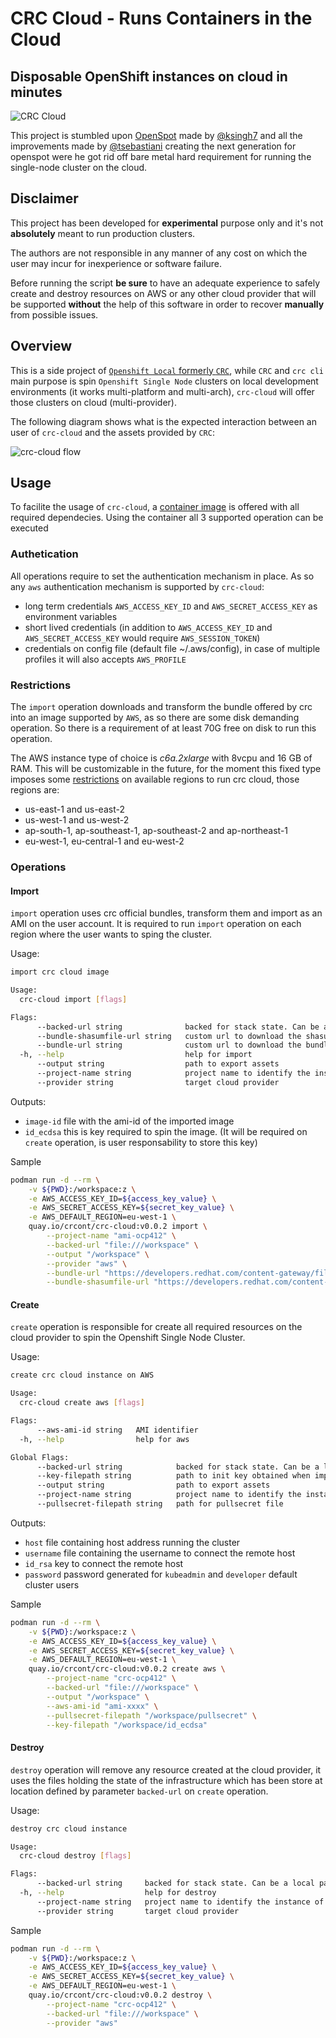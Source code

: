 # CRC Cloud - Runs Containers in the Cloud

## Disposable OpenShift instances on cloud in minutes

![CRC Cloud](assets/crc-cloud.png)

This project is stumbled upon [OpenSpot](https://github.com/ksingh7/openspot) made by [@ksingh7](https://github.com/ksingh7) and all the improvements made by [@tsebastiani](https://github.com/tsebastiani) creating the next generation for openspot were he got rid off bare metal hard requirement for running the single-node cluster on the cloud.

## Disclaimer

This project has been developed for **experimental** purpose only and it's not **absolutely** meant to run production clusters.

The authors are not responsible in any manner of any cost on which the user may incur for inexperience or software failure.

Before running the script **be sure** to have an adequate experience to safely create and destroy resources on AWS or any other cloud provider that will be supported **without** the help of this software in order to recover **manually** from possible issues.

## Overview  

This is a side project of [`Openshift Local` formerly `CRC`](https://github.com/crc-org), while `CRC` and `crc cli` main purpose is spin `Openshift Single Node` clusters on local development environments (it works multi-platform and multi-arch), `crc-cloud` will offer those clusters on cloud (multi-provider).

The following diagram shows what is the expected interaction between an user of `crc-cloud` and the assets provided by `CRC`:

![crc-cloud flow](docs/crc-cloud-flow.svg?raw=true)

## Usage

To facilite the usage of `crc-cloud`, a [container image](https://quay.io/repository/crcont/crc-cloud) is offered with all required dependecies. Using the container all 3 supported operation can be executed

### Authetication  

All operations require to set the authentication mechanism in place. As so any `aws` authentication mechanism is supported by `crc-cloud`:

- long term credentials `AWS_ACCESS_KEY_ID` and `AWS_SECRET_ACCESS_KEY` as environment variables  
- short lived credentials (in addition to `AWS_ACCESS_KEY_ID` and `AWS_SECRET_ACCESS_KEY` would require `AWS_SESSION_TOKEN`)
- credentials on config file (default file ~/.aws/config), in case of multiple profiles it will also accepts `AWS_PROFILE`

### Restrictions

The `import` operation downloads and transform the bundle offered by crc into an image supported by `AWS`, as so there are some disk demanding operation. So there is a requirement of at least 70G free on disk to run this operation.  

The AWS instance type of choice is *c6a.2xlarge* with 8vcpu and 16 GB of RAM. This will be customizable in the future, for the moment this fixed type imposes some [restrictions](https://aws.amazon.com/about-aws/whats-new/2022/12/amazon-ec2-m6a-c6a-instances-additional-regions/) on available regions to run crc cloud, those regions are:

- us-east-1 and us-east-2  
- us-west-1 and us-west-2  
- ap-south-1, ap-southeast-1, ap-southeast-2 and ap-northeast-1  
- eu-west-1, eu-central-1 and eu-west-2  

### Operations

#### Import

`import` operation uses crc official bundles, transform them and import as an AMI on the user account. It is required to run `import` operation on each region where the user wants to sping the cluster.  

Usage:

```bash
import crc cloud image

Usage:
  crc-cloud import [flags]

Flags:
      --backed-url string              backed for stack state. Can be a local path with format file:///path/subpath or s3 s3://existing-bucket
      --bundle-shasumfile-url string   custom url to download the shasum file to verify the bundle artifact
      --bundle-url string              custom url to download the bundle artifact
  -h, --help                           help for import
      --output string                  path to export assets
      --project-name string            project name to identify the instance of the stack
      --provider string                target cloud provider
```

Outputs:

- `image-id` file with the ami-id of the imported image  
- `id_ecdsa` this is key required to spin the image. (It will be required on `create` operation, is user responsability to store this key)  

Sample

```bash
podman run -d --rm \
    -v ${PWD}:/workspace:z \
    -e AWS_ACCESS_KEY_ID=${access_key_value} \
    -e AWS_SECRET_ACCESS_KEY=${secret_key_value} \
    -e AWS_DEFAULT_REGION=eu-west-1 \
    quay.io/crcont/crc-cloud:v0.0.2 import \
        --project-name "ami-ocp412" \
        --backed-url "file:///workspace" \
        --output "/workspace" \
        --provider "aws" \
        --bundle-url "https://developers.redhat.com/content-gateway/file/pub/openshift-v4/clients/crc/bundles/openshift/4.12.0/crc_libvirt_4.12.0_amd64.crcbundle" \
        --bundle-shasumfile-url "https://developers.redhat.com/content-gateway/file/pub/openshift-v4/clients/crc/bundles/openshift/4.12.0/sha256sum.txt"

```

#### Create  

`create` operation is responsible for create all required resources on the cloud provider to spin the Openshift Single Node Cluster.  

Usage:

```bash
create crc cloud instance on AWS

Usage:
  crc-cloud create aws [flags]

Flags:
      --aws-ami-id string   AMI identifier
  -h, --help                help for aws

Global Flags:
      --backed-url string            backed for stack state. Can be a local path with format file:///path/subpath or s3 s3://existing-bucket
      --key-filepath string          path to init key obtained when importing the image
      --output string                path to export assets
      --project-name string          project name to identify the instance of the stack
      --pullsecret-filepath string   path for pullsecret file
```

Outputs:

- `host` file containing host address running the cluster
- `username` file containing the username to connect the remote host
- `id_rsa` key to connect the remote host
- `password` password generated for `kubeadmin` and `developer` default cluster users

Sample

```bash
podman run -d --rm \
    -v ${PWD}:/workspace:z \
    -e AWS_ACCESS_KEY_ID=${access_key_value} \
    -e AWS_SECRET_ACCESS_KEY=${secret_key_value} \
    -e AWS_DEFAULT_REGION=eu-west-1 \
    quay.io/crcont/crc-cloud:v0.0.2 create aws \
        --project-name "crc-ocp412" \
        --backed-url "file:///workspace" \
        --output "/workspace" \
        --aws-ami-id "ami-xxxx" \
        --pullsecret-filepath "/workspace/pullsecret" \
        --key-filepath "/workspace/id_ecdsa"
```

#### Destroy

`destroy` operation will remove any resource created at the cloud provider, it uses the files holding the state of the infrastructure which has been store at location defined by parameter `backed-url` on `create` operation.  

Usage:

```bash
destroy crc cloud instance

Usage:
  crc-cloud destroy [flags]

Flags:
      --backed-url string     backed for stack state. Can be a local path with format file:///path/subpath or s3 s3://existing-bucket
  -h, --help                  help for destroy
      --project-name string   project name to identify the instance of the stack
      --provider string       target cloud provider
```

Sample

```bash
podman run -d --rm \
    -v ${PWD}:/workspace:z \
    -e AWS_ACCESS_KEY_ID=${access_key_value} \
    -e AWS_SECRET_ACCESS_KEY=${secret_key_value} \
    -e AWS_DEFAULT_REGION=eu-west-1 \
    quay.io/crcont/crc-cloud:v0.0.2 destroy \
        --project-name "crc-ocp412" \
        --backed-url "file:///workspace" \
        --provider "aws" 
```
